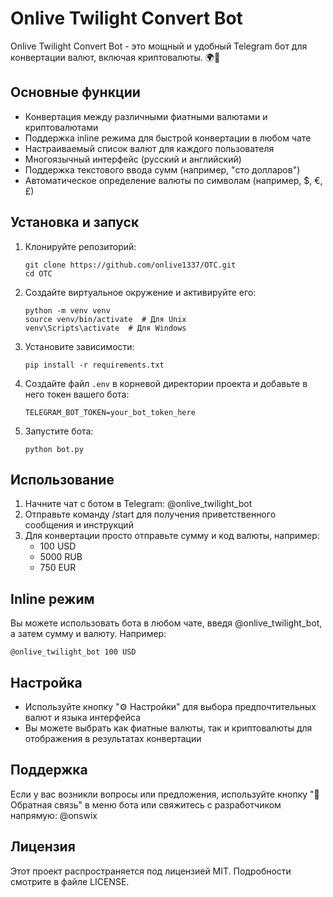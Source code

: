 # Onlive Twilight Convert Bot

Onlive Twilight Convert Bot - это мощный и удобный Telegram бот для конвертации валют, включая криптовалюты. 🌍💱

## Основные функции

- Конвертация между различными фиатными валютами и криптовалютами
- Поддержка inline режима для быстрой конвертации в любом чате
- Настраиваемый список валют для каждого пользователя
- Многоязычный интерфейс (русский и английский)
- Поддержка текстового ввода сумм (например, "сто долларов")
- Автоматическое определение валюты по символам (например, $, €, £)

## Установка и запуск

1. Клонируйте репозиторий:
   ```
   git clone https://github.com/onlive1337/OTC.git
   cd OTC
   ```

2. Создайте виртуальное окружение и активируйте его:
   ```
   python -m venv venv
   source venv/bin/activate  # Для Unix
   venv\Scripts\activate  # Для Windows
   ```

3. Установите зависимости:
   ```
   pip install -r requirements.txt
   ```

4. Создайте файл `.env` в корневой директории проекта и добавьте в него токен вашего бота:
   ```
   TELEGRAM_BOT_TOKEN=your_bot_token_here
   ```

5. Запустите бота:
   ```
   python bot.py
   ```

## Использование

1. Начните чат с ботом в Telegram: @onlive_twilight_bot
2. Отправьте команду /start для получения приветственного сообщения и инструкций
3. Для конвертации просто отправьте сумму и код валюты, например:
   - 100 USD
   - 5000 RUB
   - 750 EUR

## Inline режим

Вы можете использовать бота в любом чате, введя @onlive_twilight_bot, а затем сумму и валюту. Например:
```
@onlive_twilight_bot 100 USD
```

## Настройка

- Используйте кнопку "⚙️ Настройки" для выбора предпочтительных валют и языка интерфейса
- Вы можете выбрать как фиатные валюты, так и криптовалюты для отображения в результатах конвертации

## Поддержка

Если у вас возникли вопросы или предложения, используйте кнопку "💭 Обратная связь" в меню бота или свяжитесь с разработчиком напрямую: @onswix

## Лицензия

Этот проект распространяется под лицензией MIT. Подробности смотрите в файле LICENSE.
